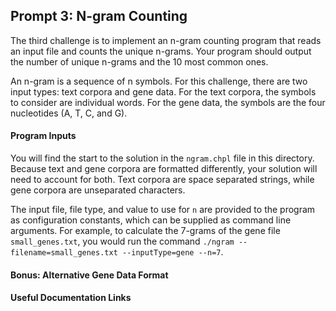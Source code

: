 ## Prompt 3: N-gram Counting

The third challenge is to implement an n-gram counting program that reads an input file and counts the unique n-grams. Your program should output the number of unique n-grams and the 10 most common ones. 

An n-gram is a sequence of n symbols. For this challenge, there are two input types: text corpora and gene data. For the text corpora, the symbols to consider are individual words. For the gene data, the symbols are the four nucleotides (A, T, C, and G).

#### Program Inputs

You will find the start to the solution in the `ngram.chpl` file in this directory. Because text and gene corpora are formatted differently, your solution will need to account for both. Text corpora are space separated strings, while gene corpora are unseparated characters.

The input file, file type, and value to use for `n` are provided to the program as configuration constants, which can be supplied as command line arguments. For example, to calculate the 7-grams of the gene file `small_genes.txt`, you would run the command `./ngram --filename=small_genes.txt --inputType=gene --n=7`.

#### Bonus: Alternative Gene Data Format



#### Useful Documentation Links